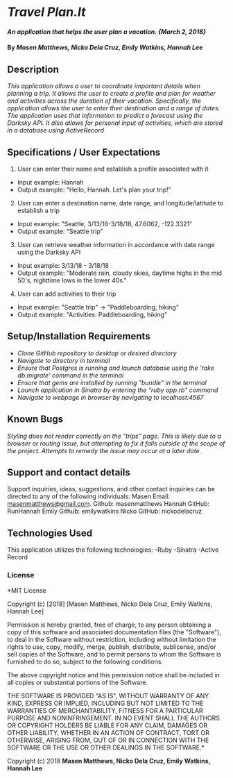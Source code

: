 # _Travel Plan.It_

#### _An application that helps the user plan a vacation. {March 2, 2018}_

#### By _Masen Matthews, Nicko Dela Cruz, Emily Watkins, Hannah Lee_

## Description
  _This application allows a user to coordinate important details when planning a trip.  It allows the user to create a profile and plan for weather and activities across the duration of their vacation. Specifically, the application allows the user to enter their destination and a range of dates. The application uses that information to predict a forecast using the Darksky API. It also allows for personal input of activities, which are stored in a database using ActiveRecord_

## Specifications / User Expectations
1. User can enter their name and establish a profile associated with it
  * Input example: Hannah
  * Output example: "Hello, Hannah. Let's plan your trip!"

2. User can enter a destination name, date range, and longitude/latitude to establish a trip
  * Input example: "Seattle, 3/13/18-3/18/18, 47.6062, -122.3321"
  * Output example: "Seattle trip"

3. User can retrieve weather information in accordance with date range using the Darksky API
  * Input example: 3/13/18 - 3/18/18
  * Output example: "Moderate rain, cloudy skies, daytime highs in the mid 50's, nighttime lows in the lower 40s."

4. User can add activities to their trip
  * Input example: "Seattle trip" -> "Paddleboarding, hiking"
  * Output example: "Activities: Paddleboarding, hiking"

## Setup/Installation Requirements

* _Clone GitHub repository to desktop or desired directory_
* _Navigate to directory in terminal_
* _Ensure that Postgres is running and launch database using the 'rake db:migrate' command in the terminal_
* _Ensure that gems are installed by running "bundle" in the terminal_
* _Launch application in Sinatra by entering the "ruby app.rb" command_
* _Navigate to webpage in browser by navigating to localhost:4567_

## Known Bugs
*_Styling does not render correctly on the "trips" page. This is likely due to a browser or routing issue, but attempting to fix it falls outside of the scope of the project. Attempts to remedy the issue may occur at a later date._*

## Support and contact details

Support inquiries, ideas, suggestions, and other contact inquiries can be directed to any of the following individuals:
  Masen
    Email: masenmatthews@gmail.com.
    Github: masenmatthews
  Hannah
    GitHub: RunHannah
  Emily
    Github: emilywatkins
  Nicko
    GitHub: nickodelacruz

## Technologies Used

This application utilizes the following technologies:
  -Ruby
  -Sinatra
  -Active Record

### License

*MIT License

Copyright (c) [2018] [Masen Matthews, Nicko Dela Cruz, Emily Watkins, Hannah Lee]

Permission is hereby granted, free of charge, to any person obtaining a copy
of this software and associated documentation files (the "Software"), to deal
in the Software without restriction, including without limitation the rights
to use, copy, modify, merge, publish, distribute, sublicense, and/or sell
copies of the Software, and to permit persons to whom the Software is
furnished to do so, subject to the following conditions:

The above copyright notice and this permission notice shall be included in all
copies or substantial portions of the Software.

THE SOFTWARE IS PROVIDED "AS IS", WITHOUT WARRANTY OF ANY KIND, EXPRESS OR
IMPLIED, INCLUDING BUT NOT LIMITED TO THE WARRANTIES OF MERCHANTABILITY,
FITNESS FOR A PARTICULAR PURPOSE AND NONINFRINGEMENT. IN NO EVENT SHALL THE
AUTHORS OR COPYRIGHT HOLDERS BE LIABLE FOR ANY CLAIM, DAMAGES OR OTHER
LIABILITY, WHETHER IN AN ACTION OF CONTRACT, TORT OR OTHERWISE, ARISING FROM,
OUT OF OR IN CONNECTION WITH THE SOFTWARE OR THE USE OR OTHER DEALINGS IN THE
SOFTWARE.*

Copyright (c) 2018 **Masen Matthews, Nicko Dela Cruz, Emily Watkins, Hannah Lee**

